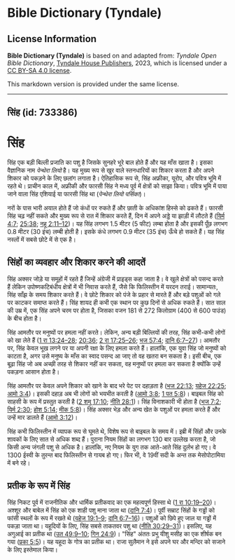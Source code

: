 # Bible Dictionary (Tyndale)

## License Information

**Bible Dictionary (Tyndale)** is based on and adapted from: _Tyndale Open Bible Dictionary_, [Tyndale House Publishers](https://tyndaleopenresources.com/), 2023, which is licensed under a [CC BY-SA 4.0 license](https://creativecommons.org/licenses/by-sa/4.0/legalcode.en).

This markdown version is provided under the same license.



--------------------------------

## सिंह (id: 733386)

सिंह
====

सिंह एक बड़ी बिल्ली प्रजाति का पशु है जिसके सुनहरे भूरे बाल होते हैं और यह माँस खाता है। इसका वैज्ञानिक नाम *पेन्थेरा लियो* है। यह मुख्य रूप से खुर वाले स्तनधारियों का शिकार करता है और अपने शिकार को पकड़ने के लिए छलांग लगाता है। ऐतिहासिक रूप से, सिंह अफ्रीका, यूरोप, और पवित्र भूमि में रहते थे। प्राचीन काल में, अफ्रीकी और फारसी सिंह ने मध्य पूर्व में क्षेत्रों को साझा किया। पवित्र भूमि में पाया जाने वाला सिंह एशियाई या फारसी सिंह था (*पेन्थेरा लियो पर्सिका*)।

नरों के पास भारी अयाल होते हैं जो कंधों पर रुकते हैं और छाती के अधिकांश हिस्से को ढकते हैं। फारसी सिंह चढ़ नहीं सकते और मुख्य रूप से रात में शिकार करते हैं, दिन में अपने अड्डे या झाड़ी में लौटते हैं ([यिर्म 4:7](https://ref.ly/Jer4:7); [25:38](https://ref.ly/Jer25:38); [नहू 2:11–12](https://ref.ly/Nah2:11-Nah2:12))। यह सिंह लगभग 1\.5 मीटर (5 फीट) लम्बा होता है और इसकी पूँछ लगभग 0\.8 मीटर (30 इंच) लम्बी होती है। इसके कंधे लगभग 0\.9 मीटर (35 इंच) ऊँचे हो सकते हैं। यह सिंह नस्लों में सबसे छोटे में से एक है।

सिंहों का व्यवहार और शिकार करने की आदतें
----------------------------------------

सिंह अक्सर जोड़े या समूहों में रहते हैं जिन्हें अंग्रेजी में प्राइड्स कहा जाता है। वे खुले क्षेत्रों को पसन्द करते हैं लेकिन उपोष्णकटिबंधीय क्षेत्रों में भी निवास करते हैं, जैसे कि फिलिस्तीन में यरदन तराई। सामान्यतः, सिंह साँझ के समय शिकार करते हैं। वे छोटे शिकार को पंजे के प्रहार से मारते हैं और बड़े पशुओं को गले पर काटकर समाप्त करते हैं। सिंह शायद ही कभी एक स्थान पर कुछ दिनों से अधिक रुकते हैं। सात साल की उम्र में, एक सिंह अपने चरम पर होता है, जिसका वजन 181 से 272 किलोग्राम (400 से 600 पाउंड) के बीच होता है।

सिंह आमतौर पर मनुष्यों पर हमला नहीं करते। लेकिन, अन्य बड़ी बिल्लियों की तरह, सिंह कभी\-कभी लोगों को खा लेते हैं ([1 रा 13:24–28](https://ref.ly/1Kgs13:24-1Kgs13:28); [20:36](https://ref.ly/1Kgs20:36); [2 रा 17:25–26](https://ref.ly/2Kgs17:25-2Kgs17:26); [भज 57:4](https://ref.ly/Ps57:4); [दानि 6:7–27](https://ref.ly/Dan6:7-Dan6:27))। आमतौर पर, सिंह केवल भूख लगने पर या अपनी रक्षा के लिए हमला करते हैं। हालांकि, एक युवा सिंह जो मनुष्यों को काटता है, अगर उसे मनुष्य के माँस का स्वाद पसन्द आ जाए तो वह खतरा बन सकता है। इसी बीच, एक बूढ़ा सिंह जो अब अच्छी तरह से शिकार नहीं कर सकता, वह मनुष्यों पर हमला कर सकता है क्योंकि उन्हें पकड़ना आसान होता है।

सिंह आमतौर पर केवल अपने शिकार को खाने के बाद भरे पेट पर दहाड़ता है ([भज 22:13](https://ref.ly/Ps22:13); [यहेज 22:25](https://ref.ly/Ezek22:25); [आमो 3:4](https://ref.ly/Amos3:4))। इसकी दहाड़ अब भी लोगों को भयभीत करती है ([आमो 3:8](https://ref.ly/Amos3:8); [1 पत 5:8](https://ref.ly/1Pet5:8))। बाइबल सिंह को साहसी के रूप में प्रस्तुत करती है ([2 शमू 17:10](https://ref.ly/2Sam17:10); [नीति 28:1](https://ref.ly/Prov28:1))। सिंह विनाशकारी भी होता है ([भज 7:2](https://ref.ly/Ps7:2); [यिर्म 2:30](https://ref.ly/Jer2:30); [होश 5:14](https://ref.ly/Hos5:14); [मीक 5:8](https://ref.ly/Mic5:8))। सिंह अक्सर भेड़ और अन्य खेत के पशुओं पर हमला करते हैं और उन्हें मार डालते हैं ([आमो 3:12](https://ref.ly/Amos3:12))।

सिंह कभी फिलिस्तीन में व्यापक रूप से घूमते थे, विशेष रूप से बाइबल के समय में। इब्री में सिंहों और उनके शावकों के लिए सात से अधिक शब्द हैं। पुराना नियम सिंहों का लगभग 130 बार उल्लेख करता है, जो किसी अन्य जंगली पशु से अधिक है। हालांकि, नए नियम के युग तक आते\-आते सिंह दुर्लभ हो गए। वे 1300 ईस्वी के तुरन्त बाद फिलिस्तीन से गायब हो गए। फिर भी, वे 19वीं सदी के अन्त तक मेसोपोटामिया में बने रहे।

प्रतीक के रूप में सिंह
----------------------

सिंह निकट पूर्व में राजनीतिक और धार्मिक प्रतीकवाद का एक महत्वपूर्ण हिस्सा थे ([1 रा 10:19–20](https://ref.ly/1Kgs10:19-1Kgs10:20))। अश्शूर और बाबेल में सिंह को एक शाही पशु माना जाता था ([दानि 7:4](https://ref.ly/Dan7:4))। पूर्वी सम्राट सिंहों के गड्ढों को फांसी स्थलों के रूप में रखते थे ([यहेज 19:1–9](https://ref.ly/Ezek19:1-Ezek19:9); [दानि 6:7–16](https://ref.ly/Dan6:7-Dan6:16))। पशुओं को छिपे हुए जाल या गड्ढों में पकड़ा जाता था। यहूदियों के लिए, सिंह सबसे ताकतवर पशु था ([नीति 30:29–31](https://ref.ly/Prov30:29-Prov30:31))। इसलिए, यह अगुआई का प्रतीक था ([उत 49:9–10](https://ref.ly/Gen49:9-Gen49:10); [गिन 24:9](https://ref.ly/Num24:9))। "सिंह" अंततः प्रभु यीशु मसीह का एक शीर्षक बन गया ([प्रका 5:5](https://ref.ly/Rev5:5))। यह यहूदा के गोत्र का प्रतीक था। राजा सुलैमान ने इसे अपने घर और मन्दिर को सजाने के लिए इस्तेमाल किया।


